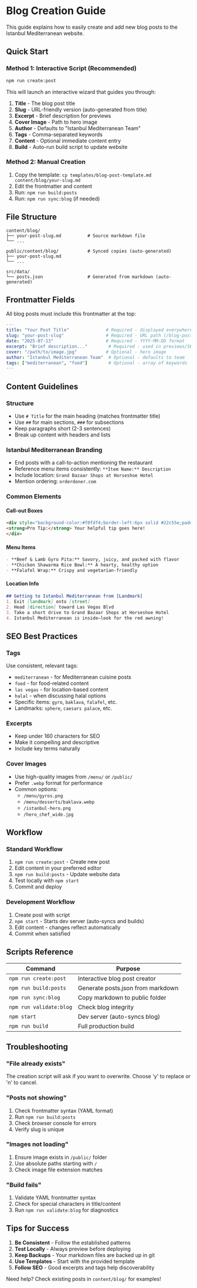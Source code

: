 # Blog Creation Guide

This guide explains how to easily create and add new blog posts to the Istanbul Mediterranean website.

## Quick Start

### Method 1: Interactive Script (Recommended)
```bash
npm run create:post
```

This will launch an interactive wizard that guides you through:
1. **Title** - The blog post title
2. **Slug** - URL-friendly version (auto-generated from title)
3. **Excerpt** - Brief description for previews
4. **Cover Image** - Path to hero image
5. **Author** - Defaults to "Istanbul Mediterranean Team"
6. **Tags** - Comma-separated keywords
7. **Content** - Optional immediate content entry
8. **Build** - Auto-run build script to update website

### Method 2: Manual Creation
1. Copy the template: `cp templates/blog-post-template.md content/blog/your-slug.md`
2. Edit the frontmatter and content
3. Run: `npm run build:posts`
4. Run: `npm run sync:blog` (if needed)

## File Structure

```
content/blog/
├── your-post-slug.md          # Source markdown file
└── ...

public/content/blog/           # Synced copies (auto-generated)
├── your-post-slug.md
└── ...

src/data/
└── posts.json                 # Generated from markdown (auto-generated)
```

## Frontmatter Fields

All blog posts must include this frontmatter at the top:

```yaml
---
title: "Your Post Title"              # Required - displayed everywhere
slug: "your-post-slug"                # Required - URL path (/blog-posts/slug)
date: "2025-07-13"                    # Required - YYYY-MM-DD format
excerpt: "Brief description..."        # Required - used in previews/SEO
cover: "/path/to/image.jpg"           # Optional - hero image
author: "Istanbul Mediterranean Team"  # Optional - defaults to team
tags: ["mediterranean", "food"]        # Optional - array of keywords
---
```

## Content Guidelines

### Structure
- Use `# Title` for the main heading (matches frontmatter title)
- Use `##` for main sections, `###` for subsections
- Keep paragraphs short (2-3 sentences)
- Break up content with headers and lists

### Istanbul Mediterranean Branding
- End posts with a call-to-action mentioning the restaurant
- Reference menu items consistently: `**Item Name:** Description`
- Include location: `Grand Bazaar Shops at Horseshoe Hotel`
- Mention ordering: `orderdoner.com`

### Common Elements

#### Call-out Boxes
```html
<div style="background-color:#f0fdf4;border-left:6px solid #22c55e;padding:1em 1.5em;border-radius:0.8em;margin:2em 0 2em 0;">
<strong>Pro Tip:</strong> Your helpful tip goes here!
</div>
```

#### Menu Items
```markdown
- **Beef & Lamb Gyro Pita:** Savory, juicy, and packed with flavor
- **Chicken Shawarma Rice Bowl:** A hearty, healthy option
- **Falafel Wrap:** Crispy and vegetarian-friendly
```

#### Location Info
```markdown
## Getting to Istanbul Mediterranean from [Landmark]
1. Exit [landmark] onto [street]
2. Head [direction] toward Las Vegas Blvd
3. Take a short drive to Grand Bazaar Shops at Horseshoe Hotel
4. Istanbul Mediterranean is inside—look for the red awning!
```

## SEO Best Practices

### Tags
Use consistent, relevant tags:
- `mediterranean` - for Mediterranean cuisine posts
- `food` - for food-related content
- `las vegas` - for location-based content
- `halal` - when discussing halal options
- Specific items: `gyro`, `baklava`, `falafel`, etc.
- Landmarks: `sphere`, `caesars palace`, etc.

### Excerpts
- Keep under 160 characters for SEO
- Make it compelling and descriptive
- Include key terms naturally

### Cover Images
- Use high-quality images from `/menu/` or `/public/`
- Prefer `.webp` format for performance
- Common options:
  - `/menu/gyros.png`
  - `/menu/desserts/baklava.webp`
  - `/istanbul-hero.png`
  - `/hero_chef_wide.jpg`

## Workflow

### Standard Workflow
1. `npm run create:post` - Create new post
2. Edit content in your preferred editor
3. `npm run build:posts` - Update website data
4. Test locally with `npm start`
5. Commit and deploy

### Development Workflow
1. Create post with script
2. `npm start` - Starts dev server (auto-syncs and builds)
3. Edit content - changes reflect automatically
4. Commit when satisfied

## Scripts Reference

| Command | Purpose |
|---------|---------|
| `npm run create:post` | Interactive blog post creator |
| `npm run build:posts` | Generate posts.json from markdown |
| `npm run sync:blog` | Copy markdown to public folder |
| `npm run validate:blog` | Check blog integrity |
| `npm start` | Dev server (auto-syncs blog) |
| `npm run build` | Full production build |

## Troubleshooting

### "File already exists"
The creation script will ask if you want to overwrite. Choose 'y' to replace or 'n' to cancel.

### "Posts not showing"
1. Check frontmatter syntax (YAML format)
2. Run `npm run build:posts`
3. Check browser console for errors
4. Verify slug is unique

### "Images not loading"
1. Ensure image exists in `/public/` folder
2. Use absolute paths starting with `/`
3. Check image file extension matches

### "Build fails"
1. Validate YAML frontmatter syntax
2. Check for special characters in title/content
3. Run `npm run validate:blog` for diagnostics

## Tips for Success

1. **Be Consistent** - Follow the established patterns
2. **Test Locally** - Always preview before deploying
3. **Keep Backups** - Your markdown files are backed up in git
4. **Use Templates** - Start with the provided template
5. **Follow SEO** - Good excerpts and tags help discoverability

Need help? Check existing posts in `content/blog/` for examples!